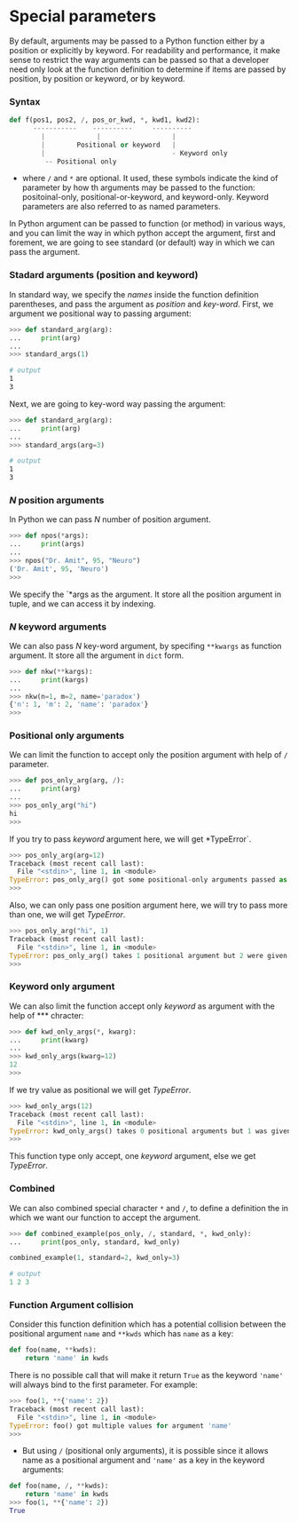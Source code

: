 # Special parameters

By default, arguments may be passed to a Python function either by a position or explicitly by keyword. For readability and performance, it make sense to restrict the way arguments can be passed so that a developer need only look at the function definition to determine if items are passed by position, by position or keyword, or by keyword.

### Syntax 

```py
def f(pos1, pos2, /, pos_or_kwd, *, kwd1, kwd2):
      -----------    ----------     ----------
        |             |                  |
        |        Positional or keyword   |
        |                                - Keyword only
         -- Positional only
```

- where `/` and `*` are optional. It used, these symbols indicate the kind of parameter by how th arguments may be passed to the function: positoinal-only, positional-or-keyword, and keyword-only. Keyword parameters are also referred to as named parameters.



In Python argument can be passed to function (or method) in various ways, and you can limit the way in which python accept the argument, first and forement, we are going to see standard (or default) way in which we can pass the argument.

### Stadard arguments (position and keyword)

In standard way, we specify the *names* inside the function definition parentheses, and pass the argument as *position* and *key-word*. First, we argument we positional way to passing argument:


```python
>>> def standard_arg(arg):
...     print(arg)
...
>>> standard_args(1)
```

```bash
# output 
1
3
```

Next, we are going to key-word way passing the argument:

```python
>>> def standard_arg(arg):
...     print(arg)
...
>>> standard_args(arg=3)
```

```bash
# output 
1
3
```

### *N* position arguments

In Python we can pass *N* number of position argument.

```py
>>> def npos(*args):
...     print(args)
... 
>>> npos("Dr. Amit", 95, "Neuro")
('Dr. Amit', 95, 'Neuro')
>>> 
```

We specify the `*args as the argument. It store all the position argument in tuple, and we can access it by indexing.

### *N* keyword arguments

We can also pass *N* key-word argument, by specifing `**kwargs` as function argument. It store all the argument in `dict` form.

```py
>>> def nkw(**kargs):
...     print(kargs)
... 
>>> nkw(n=1, m=2, name='paradox')
{'n': 1, 'm': 2, 'name': 'paradox'}
>>> 
```


### Positional only arguments

We can limit the function to accept only the position argument with help of `/` parameter.

```python 
>>> def pos_only_arg(arg, /):
...     print(arg)
... 
>>> pos_only_arg("hi")
hi
>>> 
```

If you try to pass *keyword* argument here, we will get *TypeError`.


```python
>>> pos_only_arg(arg=12)
Traceback (most recent call last):
  File "<stdin>", line 1, in <module>
TypeError: pos_only_arg() got some positional-only arguments passed as keyword arguments: 'arg'
>>> 
```

Also, we can only pass one position argument here, we will try to pass more than one, we will get *TypeError*.

```py
>>> pos_only_arg("hi", 1)
Traceback (most recent call last):
  File "<stdin>", line 1, in <module>
TypeError: pos_only_arg() takes 1 positional argument but 2 were given
>>> 
```

### Keyword only argument

We can also limit the function accept only *keyword* as argument with the help of *** chracter:

```py
>>> def kwd_only_args(*, kwarg):
...     print(kwarg)
... 
>>> kwd_only_args(kwarg=12)
12
>>>  
```

If we try value as positional we will get *TypeError*.

```py
>>> kwd_only_args(12)
Traceback (most recent call last):
  File "<stdin>", line 1, in <module>
TypeError: kwd_only_args() takes 0 positional arguments but 1 was given
>>> 
```

This function type only accept, one *keyword* argument, else we get *TypeError*.

### Combined

We can also combined special character `*` and `/`, to define a definition the in which we want our function to accept the argument.

```python
>>> def combined_example(pos_only, /, standard, *, kwd_only):
...     print(pos_only, standard, kwd_only)
```

```python
combined_example(1, standard=2, kwd_only=3)

# output
1 2 3
```

### Function Argument collision

Consider this function definition which has a potential collision between the positional argument `name` and `**kwds` which has `name` as a key:

```py
def foo(name, **kwds):
    return 'name' in kwds
```

There is no possible call that will make it return `True` as the keyword `'name'` will always bind to the first parameter. For example:

```py
>>> foo(1, **{'name': 2})
Traceback (most recent call last):
  File "<stdin>", line 1, in <module>
TypeError: foo() got multiple values for argument 'name'
>>> 
```

- But using `/` (positional only arguments), it is possible since it allows name as a positional argument and `'name'` as a key in the keyword arguments:

```py
def foo(name, /, **kwds):
    return 'name' in kwds
>>> foo(1, **{'name': 2})
True
```